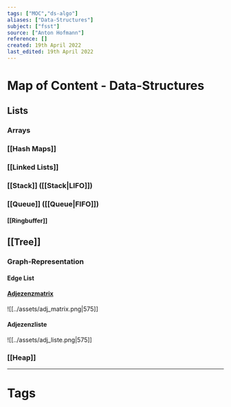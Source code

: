 ```yaml
---
tags: ["MOC","ds-algo"]
aliases: ["Data-Structures"]
subject: ["fsst"]
source: ["Anton Hofmann"]
reference: []
created: 19th April 2022
last_edited: 19th April 2022
---
```

# Map of Content - Data-Structures
## Lists
### Arrays
### [[Hash Maps]]
### [[Linked Lists]]
### [[Stack]] ([[Stack|LIFO]])
### [[Queue]] ([[Queue|FIFO]])
#### [[Ringbuffer]]
## [[Tree]]
### Graph-Representation
#### Edge List
#### [Adjezenzmatrix](https://de.wikipedia.org/wiki/Adjazenzmatrix)
![[../assets/adj_matrix.png|575]]
#### Adjezenzliste
![[../assets/adj_liste.png|575]]

### [[Heap]]
---
# Tags